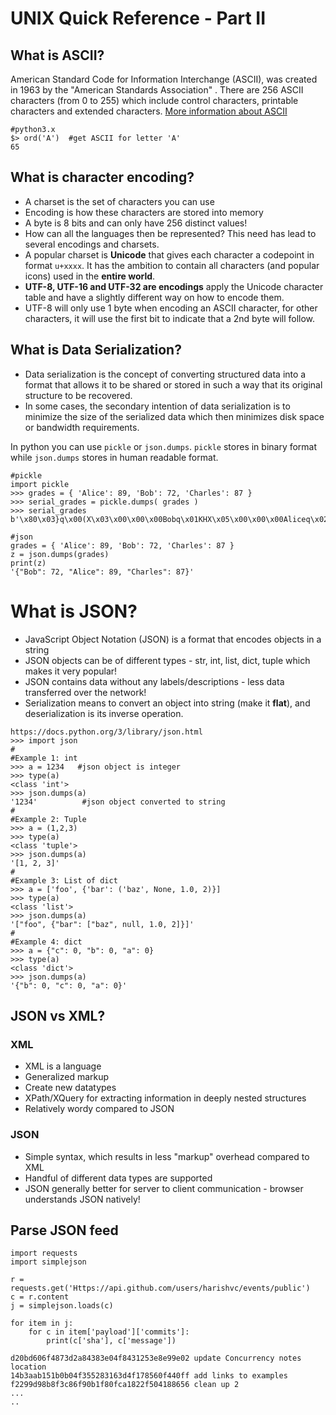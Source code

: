 # UNIX Quick Reference - Part II

## What is ASCII?
American Standard Code for Information Interchange (ASCII), was created in 1963 by the "American Standards Association" . There are 256 ASCII characters (from 0 to 255) which include control characters, printable characters and extended characters. [More information about ASCII](http://www.theasciicode.com.ar/ascii-printable-characters/capital-letter-a-uppercase-ascii-code-65.html)
```
#python3.x
$> ord('A')  #get ASCII for letter 'A'
65
```

## What is character encoding?
* A charset is the set of characters you can use
* Encoding is how these characters are stored into memory
* A byte is 8 bits and can only have 256 distinct values!  
* How can all the languages then be represented? This need has lead to several encodings and charsets. 
* A popular charset is **Unicode**  that gives each character a codepoint in format ```u+xxxx```.  It has the ambition to contain all characters (and popular icons) used in the **entire world**.
* **UTF-8, UTF-16 and UTF-32 are encodings** apply the Unicode character table and have a slightly different way on how to encode them. 
* UTF-8 will only use 1 byte when encoding an ASCII character, for other characters, it will use the first bit to indicate that a 2nd byte will follow.



## What is Data Serialization?
* Data serialization is the concept of converting structured data into a format that allows it to be shared or stored in such a way that its original structure to be recovered. 
* In some cases, the secondary intention of data serialization is to minimize the size of the serialized data which then minimizes disk space or bandwidth requirements. 

In python you can use `pickle` or `json.dumps`. `pickle` stores in binary format while `json.dumps` stores in human readable format.
```
#pickle
import pickle
>>> grades = { 'Alice': 89, 'Bob': 72, 'Charles': 87 }
>>> serial_grades = pickle.dumps( grades )
>>> serial_grades
b'\x80\x03}q\x00(X\x03\x00\x00\x00Bobq\x01KHX\x05\x00\x00\x00Aliceq\x02KYX\x07\x00\x00\x00Charlesq\x03KWu.'

#json
grades = { 'Alice': 89, 'Bob': 72, 'Charles': 87 }
z = json.dumps(grades)
print(z)
'{"Bob": 72, "Alice": 89, "Charles": 87}'
```

# What is JSON?
* JavaScript Object Notation (JSON) is a format that encodes objects in a string
* JSON objects can be of different types - str, int, list, dict, tuple which makes it very popular!
* JSON contains data without any labels/descriptions - less data transferred over the network! 
* Serialization means to convert an object into string (make it **flat**), and deserialization is its inverse operation.
```
https://docs.python.org/3/library/json.html
>>> import json
#
#Example 1: int
>>> a = 1234   #json object is integer
>>> type(a)
<class 'int'>
>>> json.dumps(a)
'1234'          #json object converted to string
#
#Example 2: Tuple
>>> a = (1,2,3)
>>> type(a)
<class 'tuple'>
>>> json.dumps(a)
'[1, 2, 3]'
#
#Example 3: List of dict
>>> a = ['foo', {'bar': ('baz', None, 1.0, 2)}]
>>> type(a)
<class 'list'>
>>> json.dumps(a)
'["foo", {"bar": ["baz", null, 1.0, 2]}]'
#
#Example 4: dict
>>> a = {"c": 0, "b": 0, "a": 0}
>>> type(a)
<class 'dict'>
>>> json.dumps(a)
'{"b": 0, "c": 0, "a": 0}'
```
## JSON vs XML?

### XML
* XML is a language
* Generalized markup
* Create new datatypes
* XPath/XQuery for extracting information in deeply nested structures
* Relatively wordy compared to JSON

### JSON
* Simple syntax, which results in less "markup" overhead compared to XML
* Handful of different data types are supported
* JSON generally better for server to client communication - browser understands JSON natively!

## Parse JSON feed
```
import requests
import simplejson

r = requests.get('Https://api.github.com/users/harishvc/events/public')
c = r.content
j = simplejson.loads(c)

for item in j:
    for c in item['payload']['commits']:
    	print(c['sha'], c['message'])

d20bd606f4873d2a84383e04f8431253e8e99e02 update Concurrency notes location
14b3aab151b0b04f355283163d4f178560f440ff add links to examples
f2299d98b8f3c86f90b1f80fca1822f504188656 clean up 2
...
..
```
